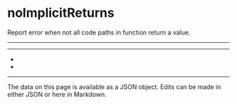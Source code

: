 <!-- Important! Do not modify comment blocks. They are necessary for the transformer to work properly -->

<!-- title -->
# noImplicitReturns

<!-- shortDescription -->
Report error when not all code paths in function return a value.

---

<!-- extendedDescription -->


---

<!-- references -->
- []()
- []()
---

<!-- footer -->
The data on this page is available as a JSON object. Edits can be made in either JSON or here in Markdown.
